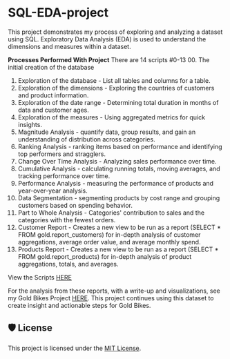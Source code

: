 # SQL-EDA-project

This project demonstrates my process of exploring and analyzing a dataset using SQL. Exploratory Data Analysis (EDA) is used to understand the dimensions and measures within a dataset. 

**Processes Performed With Project**
There are 14 scripts #0-13
00. The initial creation of the database
01. Exploration of the database - List all tables and columns for a table.
02. Exploration of the dimensions - Exploring the countries of customers and product information.
03. Exploration of the date range - Determining total duration in months of data and customer ages.
04. Exploration of the measures - Using aggregated metrics for quick insights.
05. Magnitude Analysis - quantify data, group results, and gain an understanding of distribution across categories.
06. Ranking Analysis - ranking items based on performance and identifying top performers and stragglers.
07. Change Over Time Analysis - Analyzing sales performance over time.
08. Cumulative Analysis - calculating running totals, moving averages, and tracking performance over time.
09. Performance Analysis - measuring the performance of products and year-over-year analysis.
10. Data Segmentation - segmenting products by cost range and grouping customers based on spending behavior.
11. Part to Whole Analysis - Categories' contribution to sales and the categories with the fewest orders.
12. Customer Report - Creates a new view to be run as a report (SELECT * FROM gold.report_customers) for in-depth analysis of customer aggregations, average order value, and average monthly spend.
13. Products Report - Creates a new view to be run as a report (SELECT * FROM gold.report_products) for in-depth analysis of product aggregations, totals, and averages.

View the Scripts [HERE](Scripts)

For the analysis from these reports, with a write-up and visualizations, see my Gold Bikes Project [HERE](). This project continues using this dataset to create insight and actionable steps for Gold Bikes.

## 🛡️ License

This project is licensed under the [MIT License](LICENSE).
